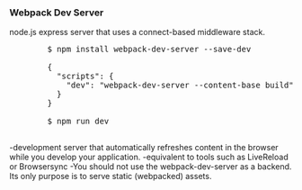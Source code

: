 
<section>
    <h3 class="fragment">Webpack Dev Server</h3>
    <p class="fragment">node.js express server that uses a connect-based middleware stack.</p>
    <pre>
        <span class="fragment">$ npm install webpack-dev-server --save-dev</span>
        <span class="fragment">
        {
          "scripts": {
            "dev": "webpack-dev-server --content-base build"
          }
        }
        </span>
        <span class="fragment">$ npm run dev</span>
    </pre>
    <aside class="notes">
        -development server that automatically refreshes content in the browser while you develop your application.
        -equivalent to tools such as LiveReload or Browsersync
        -You should not use the webpack-dev-server as a backend. Its only purpose is to serve static (webpacked) assets.
    </aside>
</section>


